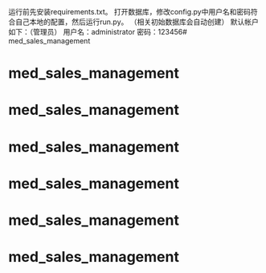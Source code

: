 运行前先安装requirements.txt。
打开数据库，修改config.py中用户名和密码符合自己本地的配置，然后运行run.py。 （相关初始数据库会自动创建）
默认帐户如下：（管理员）
用户名：administrator
密码：123456# med_sales_management
# med_sales_management
# med_sales_management
# med_sales_management
# med_sales_management
# med_sales_management
# med_sales_management
